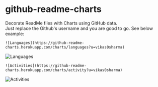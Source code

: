 # github-readme-charts

Decorate ReadMe files with Charts using GitHub data.
<br/>
Just replace the Github's username and you are good to go. See below example:  

```
![Languages](https://github-readme-charts.herokuapp.com/charts/languages?u=vikas0sharma)
```
![Languages](https://github-readme-charts.herokuapp.com/charts/languages?u=vikas0sharma)

```
![Activities](https://github-readme-charts.herokuapp.com/charts/activity?u=vikas0sharma)
```
![Activities](https://github-readme-charts.herokuapp.com/charts/activity?u=vikas0sharma)